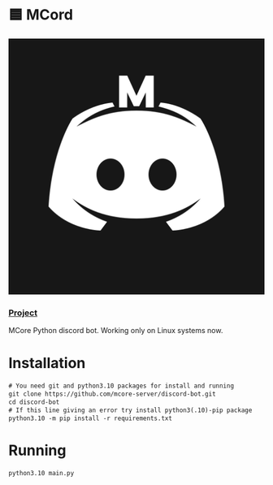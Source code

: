 # 🟦 MCord

![MCord](https://raw.githubusercontent.com/mcore-server/MCord/master/assets/logo.png)

### [Project](https://github.com/orgs/mcore-server/projects/3/)

MCore Python discord bot.
Working only on Linux systems now.

# Installation
```
# You need git and python3.10 packages for install and running
git clone https://github.com/mcore-server/discord-bot.git
cd discord-bot
# If this line giving an error try install python3(.10)-pip package
python3.10 -m pip install -r requirements.txt
```
# Running
```
python3.10 main.py
```
